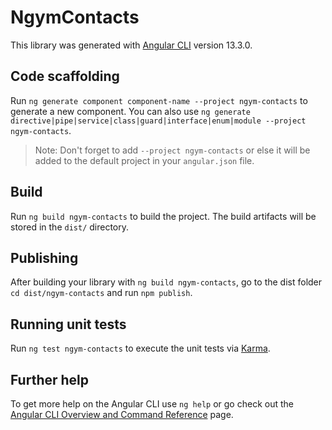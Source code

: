 # NgymContacts

This library was generated with [Angular CLI](https://github.com/angular/angular-cli) version 13.3.0.

## Code scaffolding

Run `ng generate component component-name --project ngym-contacts` to generate a new component. You can also use `ng generate directive|pipe|service|class|guard|interface|enum|module --project ngym-contacts`.
> Note: Don't forget to add `--project ngym-contacts` or else it will be added to the default project in your `angular.json` file. 

## Build

Run `ng build ngym-contacts` to build the project. The build artifacts will be stored in the `dist/` directory.

## Publishing

After building your library with `ng build ngym-contacts`, go to the dist folder `cd dist/ngym-contacts` and run `npm publish`.

## Running unit tests

Run `ng test ngym-contacts` to execute the unit tests via [Karma](https://karma-runner.github.io).

## Further help

To get more help on the Angular CLI use `ng help` or go check out the [Angular CLI Overview and Command Reference](https://angular.io/cli) page.
